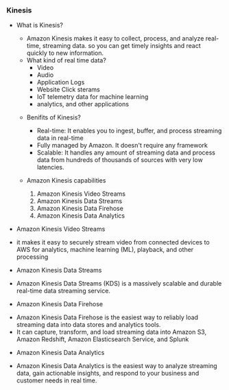 ### Kinesis

* What is Kinesis?
  - Amazon Kinesis makes it easy to collect, process, and analyze real-time, streaming data.
    so you can get timely insights and react quickly to new information.
  - What kind of real time data?
    - Video
    - Audio
    - Application Logs
    - Website Click sterams
    - IoT telemetry data for machine learning 
    - analytics, and other applications
  
  * Benifits of Kinesis?
    - Real-time: It enables you to ingest, buffer, and process streaming data in real-time
    - Fully managed by Amazon. It doesn't require any framework
    - Scalable: It handles any amount of streaming data and process data from hundreds of thousands of sources with very low latencies.
  
  * Amazon Kinesis capabilities
    1. Amazon Kinesis Video Streams
    2. Amazon Kinesis Data Streams
    3. Amazon Kinesis Data Firehose
    4. Amazon Kinesis Data Analytics
 
 * Amazon Kinesis Video Streams
  - it makes it easy to securely stream video from connected devices to AWS for analytics, 
    machine learning (ML), playback, and other processing
  
 * Amazon Kinesis Data Streams
  - Amazon Kinesis Data Streams (KDS) is a massively scalable and durable real-time data streaming service.
  
 * Amazon Kinesis Data Firehose
  - Amazon Kinesis Data Firehose is the easiest way to reliably load streaming data into data stores and analytics tools. 
  - It can capture, transform, and load streaming data into Amazon S3, Amazon Redshift, Amazon Elasticsearch Service, and Splunk
  
 * Amazon Kinesis Data Analytics
  - Amazon Kinesis Data Analytics is the easiest way to analyze streaming data, 
    gain actionable insights, and respond to your business and customer needs in real time. 
